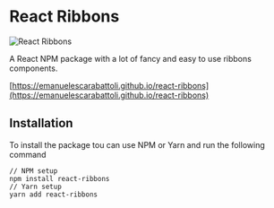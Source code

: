 # React Ribbons

![React Ribbons](https://emanuelescarabattoli.github.io/react-ribbons/favicon_64.png)

A React NPM package with a lot of fancy and easy to use ribbons components.

[https://emanuelescarabattoli.github.io/react-ribbons](https://emanuelescarabattoli.github.io/react-ribbons)

## Installation

To install the package tou can use NPM or Yarn and run the following command

```
// NPM setup
npm install react-ribbons
// Yarn setup
yarn add react-ribbons
```